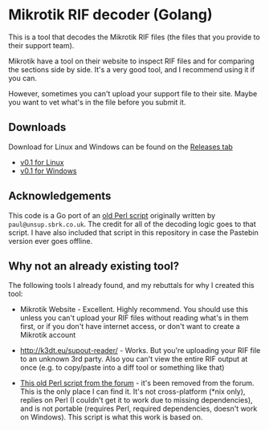# Mikrotik RIF decoder (Golang)

This is a tool that decodes the Mikrotik RIF files (the files that you  provide to their support team).

Mikrotik have a tool on their website to inspect RIF files and for comparing the sections side by side.
It's a very good tool, and I recommend using it if you can.

However, sometimes you can't upload your support file to their site. Maybe you want to vet what's in the
file before you submit it.

## Downloads

Download for Linux and Windows can be found on the [Releases tab](https://github.com/farseeker/go-mikrotik-rif/releases)

- [v0.1 for Linux](https://github.com/farseeker/go-mikrotik-rif/releases/download/v0.1/mikrotik-rif-linux)
- [v0.1 for Windows](https://github.com/farseeker/go-mikrotik-rif/releases/download/v0.1/mikrotik-rif-windows.exe)

## Acknowledgements

This code is a Go port of an [old Perl script](https://pastebin.com/pa30DNfw) originally written by `paul@unsup.sbrk.co.uk`.
The credit for all of the decoding logic goes to that script. I have also included that script in this repository
in case the Pastebin version ever goes offline.

## Why not an already existing tool?

The following tools I already found, and my rebuttals for why I created this tool:

- Mikrotik Website - Excellent. Highly recommend. You should use this unless you can't upload your RIF files
without reading what's in them first, or if you don't have internet access, or don't want to create a Mikrotik
account

- http://k3dt.eu/supout-reader/ - Works. But you're uploading your RIF file to an unknown 3rd party. Also you can't
view the entire RIF output at once (e.g. to copy/paste into a diff tool or something like that)

- [This old Perl script from the forum](https://pastebin.com/pa30DNfw) - it's been removed from the forum. This is the only
place I can find it. It's not cross-platform (*nix only), replies on Perl (I couldn't get it to work due to missing dependencies),
and is not portable (requires Perl, required dependencies, doesn't work on Windows). This script is what this work is based on.
